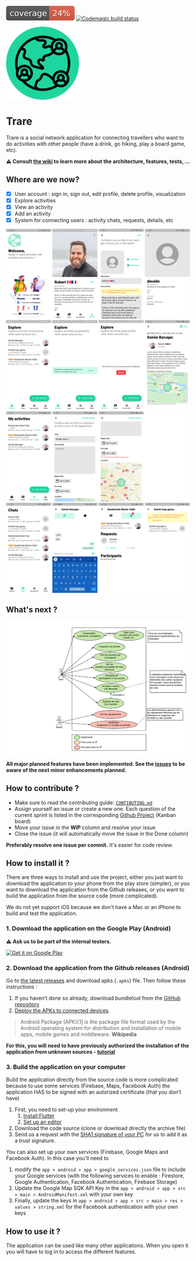 ![Coverage](app/coverage/coverage_badge.svg) [![Codemagic build status](https://api.codemagic.io/apps/5e2cc389b9213d44afe0ca6b/5e2cc389b9213d44afe0ca6a/status_badge.svg)](https://codemagic.io/apps/5e2cc389b9213d44afe0ca6b/5e2cc389b9213d44afe0ca6a/latest_build)

![](https://raw.githubusercontent.com/Romain-Guillot/Trare/master/res/img/logo.png)
# Trare

Trare is a social network application for connecting travellers who want to do activities with other people (have a drink, go hiking, play a board game, etc).

**⚠️ Consult [the wiki](https://github.com/Romain-Guillot/Trare/wiki) to learn more about the architecture, features, tests, ...**


## Where are we now?
- [x] User account : sign in, sign out, edit profile, delete profile, visualization
- [x] Explore activities
- [x] View an activity
- [x] Add an activity
- [x] System for connecting users : activity chats, requests, details, etc

![](https://raw.githubusercontent.com/Romain-Guillot/Trare/master/res/img/screens1.png)
![](https://raw.githubusercontent.com/Romain-Guillot/Trare/master/res/img/screens2.png)
![](https://raw.githubusercontent.com/Romain-Guillot/Trare/master/res/img/screens3.png)
![](https://raw.githubusercontent.com/Romain-Guillot/Trare/master/res/img/screens4.png)

## What's next ?
![](https://raw.githubusercontent.com/Romain-Guillot/Trare/master/res/img/use_case.png)

**All major planned features have been implemented. See the [issues](https://github.com/Romain-Guillot/Trare/issues) to be aware of the next minor enhancements planned.**


## How to contribute ?
- Make sure to read the contributing guide: [`CONTIBUTING.md`](CONTRIBUTING.md)
- Assign yourself an issue or create a new one. Each question of the current sprint is listed in the corresponding [Github Project](https://github.com/Romain-Guillot/Trare/projects) (Kanban board)
- Move your issue in the **WIP** column and resolve your issue
- Close the issue (it will automatically move the issue in the Done column)

**Preferably resolve one issue per commit.** It's easier for code review.

## How to install it ?
There are three ways to install and use the project, either you just want to download the application to your phone from the play store (simpler), or you want to download the application from the Github releases, or you want to build the application from the source code (more complicated).

We do not yet support iOS because we don't have a Mac or an iPhone to build and test the application.

### 1. Download the application on the Google Play (Android)

⚠️ **Ask us to be part of the internal testers.**

<div style="width:250px">
<a href='https://play.google.com/store/apps/details?id=com.trare.app&pcampaignid=pcampaignidMKT-Other-global-all-co-prtnr-py-PartBadge-Mar2515-1'><img alt='Get it on Google Play' src='https://play.google.com/intl/en_us/badges/static/images/badges/en_badge_web_generic.png'/></a>
</div>


### 2. Download the application from the Github releases (Android)

Go to [the latest releases](https://github.com/Romain-Guillot/Trare/releases) and download apks (`.apks`) file. Then follow these instructions :
1. If you haven’t done so already, download bundletool from the [GitHub repository](https://github.com/google/bundletool/releases/tag/0.13.3)
2. [Deploy the APKs to connected devices](https://developer.android.com/studio/command-line/bundletool#deploy_with_bundletool).

> Android Package (APK)[1] is the package file format used by the Android operating system for distribution and installation of mobile apps, mobile games and middleware.
> **Wikipedia**

**For this, you will need to have previously authorized the installation of the application from unknown sources - [tutorial](https://www.androidauthority.com/how-to-install-apks-31494/)**


### 3. Build the application on your computer
Build the application directly from the source code is more complicated because to use some services (Firebase, Maps, Facebook Auth) the application HAS to be signed with an autorized certificate (that you don't have)

1. First, you need to set-up your environment
    1. [Install Flutter](https://flutter.dev/docs/get-started/install)
    1. [Set up an editor](https://flutter.dev/docs/get-started/editor?tab=vscode)
1. Download the code source (clone or download directly the archive file)
1. Send us a request with the [SHA1 signature of your PC](https://developers.google.com/android/guides/client-auth) for us to add it as a trust signature.

You can also set up your own services (Firebase, Google Maps and Facebook Auth). In this case you'll need to
1. modify the `app > android > app > google_services.json` file to include your Google services (with the following services to enable : Firestore, Google Authentication, Facebook Authentication, Firebase Storage)
2. Update the Google Map SQK API Key in the `app > android > app > src > main > AndroidManifest.xml` with your own key
3. Finally, update the keys in `app > android > app > src > main > res > values > string.xml` for the Facebook authentication with your own keys

## How to use it ?

The application can be used like many other applications. When you open it you will have to log in to access the different features.








<!-- eof -->
